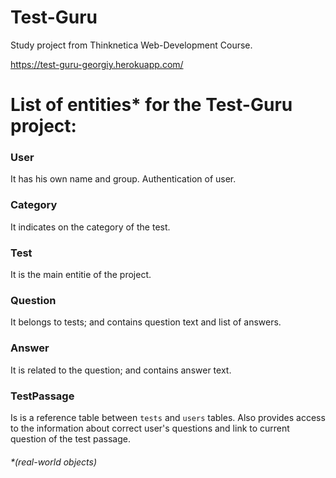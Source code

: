 # Test-Guru

Study project from Thinknetica Web-Development Course.

https://test-guru-georgiy.herokuapp.com/

# List of entities* for the Test-Guru project:

### User

  It has his own name and group. Authentication of user.

### Category

  It indicates on the category of the test.

### Test

  It is the main entitie of the project.

### Question

  It belongs to tests; and contains question text and list of answers.

### Answer

  It is related to the question; and contains answer text.

### TestPassage

  Is is a reference table between `tests` and `users` tables. Also provides access to the information about correct user's questions and link to current question of the test passage.



###### *(real-world objects)
